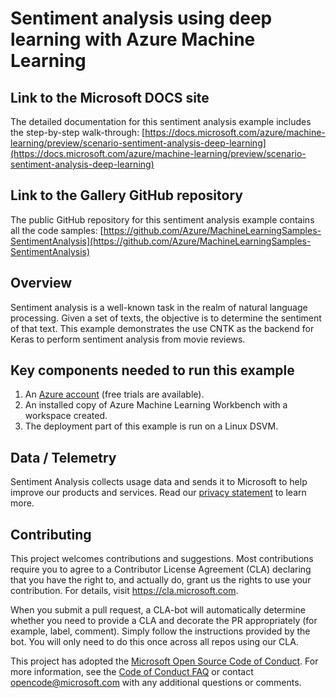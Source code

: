 # Sentiment analysis using deep learning with Azure Machine Learning

## Link to the Microsoft DOCS site

The detailed documentation for this sentiment analysis example includes the step-by-step walk-through:
[https://docs.microsoft.com/azure/machine-learning/preview/scenario-sentiment-analysis-deep-learning](https://docs.microsoft.com/azure/machine-learning/preview/scenario-sentiment-analysis-deep-learning)


## Link to the Gallery GitHub repository

The public GitHub repository for this sentiment analysis example contains all the code samples:
[https://github.com/Azure/MachineLearningSamples-SentimentAnalysis](https://github.com/Azure/MachineLearningSamples-SentimentAnalysis)

## Overview

Sentiment analysis is a well-known task in the realm of natural language processing. Given a set of texts, the objective is to determine the sentiment of that text. This example demonstrates the use CNTK as the backend for Keras to perform sentiment analysis from movie reviews.

## Key components needed to run this example

1. An [Azure account](https://azure.microsoft.com/free/) (free trials are available).
2. An installed copy of Azure Machine Learning Workbench with a workspace created.
3. The deployment part of this example is run on a Linux DSVM.

## Data / Telemetry
Sentiment Analysis collects usage data and sends it to Microsoft to help improve our products and services. Read our [privacy statement](https://privacy.microsoft.com/en-us/privacystatement) to learn more.

## Contributing

This project welcomes contributions and suggestions.  Most contributions require you to agree to a
Contributor License Agreement (CLA) declaring that you have the right to, and actually do, grant us
the rights to use your contribution. For details, visit https://cla.microsoft.com.

When you submit a pull request, a CLA-bot will automatically determine whether you need to provide
a CLA and decorate the PR appropriately (for example, label, comment). Simply follow the instructions
provided by the bot. You will only need to do this once across all repos using our CLA.

This project has adopted the [Microsoft Open Source Code of Conduct](https://opensource.microsoft.com/codeofconduct/).
For more information, see the [Code of Conduct FAQ](https://opensource.microsoft.com/codeofconduct/faq/) or
contact [opencode@microsoft.com](mailto:opencode@microsoft.com) with any additional questions or comments.

